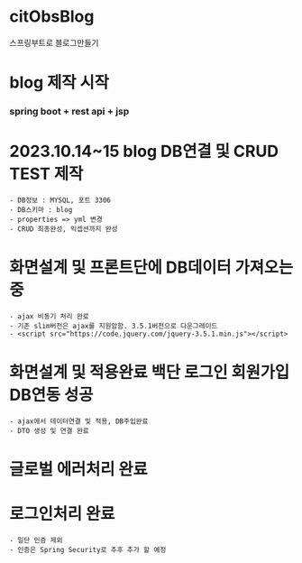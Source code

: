 # citObsBlog
스프링부트로 블로그만들기

# blog 제작 시작
### spring boot + rest api + jsp

# 2023.10.14~15 blog DB연결 및 CRUD TEST 제작
    - DB정보 : MYSQL, 포트 3306
    - DB스키마 : blog
    - properties => yml 변경
    - CRUD 최종완성, 익셉션까지 완성

# 화면설계 및 프론트단에 DB데이터 가져오는 중
    - ajax 비동기 처리 완료
    - 기존 slim버전은 ajax를 지원암함. 3.5.1버전으로 다운그레이드
    - <script src="https://code.jquery.com/jquery-3.5.1.min.js"></script>

# 화면설계 및 적용완료 백단 로그인 회원가입 DB연동 성공
    - ajax에서 데이터연결 및 적용, DB주입완료
    - DTO 생성 및 연결 완료
# 글로벌 에러처리 완료

# 로그인처리 완료 
    - 일단 인증 제외
    - 인증은 Spring Security로 추후 추가 할 예정
